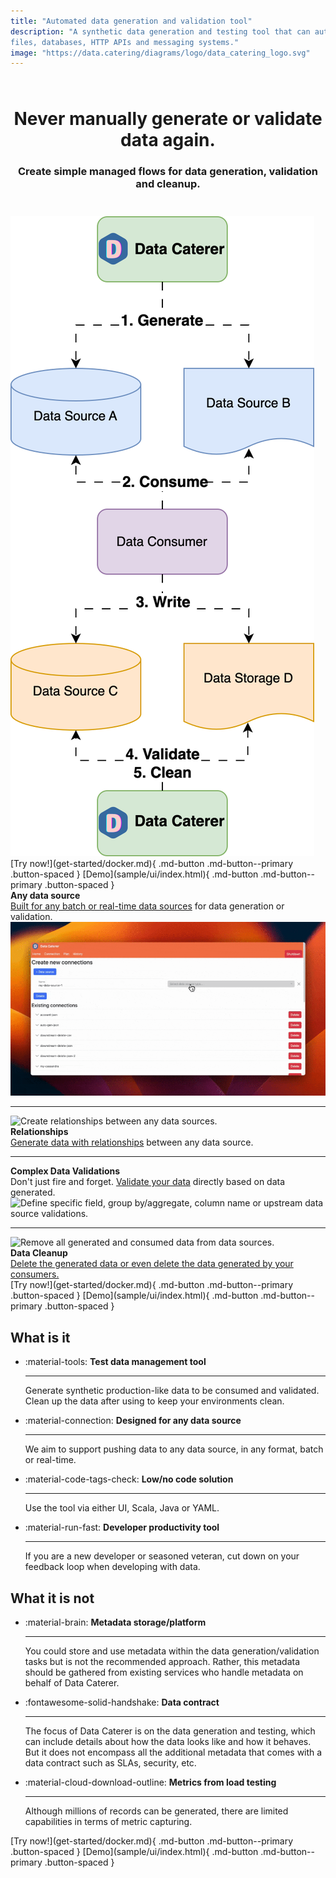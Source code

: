 ```yaml
---
title: "Automated data generation and validation tool"
description: "A synthetic data generation and testing tool that can automatically discover, generate and validate for
files, databases, HTTP APIs and messaging systems."
image: "https://data.catering/diagrams/logo/data_catering_logo.svg"
---
```


<h1 align="center" style="padding-top: 25px;"><b>Never manually generate or validate data again.</b></h1>
<h3 align="center" style="padding-bottom: 25px">Create simple managed flows for data generation, validation and cleanup.</h3>

<picture class="center-content">
<source media="(min-width: 650px)" srcset="diagrams/index/high_level_flow-run-config-basic-flow-basic-flow.svg">
<img src="diagrams/index/high_level_flow-run-config-basic-flow-basic-flow-vertical.svg"
alt="Data Caterer generate, validate and clean data flow">
</picture>

<span class="center-content">
[Try now!](get-started/docker.md){ .md-button .md-button--primary .button-spaced }
[Demo](sample/ui/index.html){ .md-button .md-button--primary .button-spaced }
</span>

<div class="left-side-description-container">
<div class="description-text-container">
<b class="description-header">Any data source</b><br><a href="https://data.catering/setup/connection/">Built for any batch or real-time data sources</a> for data generation or validation.
</div>
<img src="diagrams/index/data_connections.gif" alt="Define your data connections for data sources, metadata sources and alerts." class="front-page-gif">
</div>

<hr>

<div class="right-side-description-container">
<img src="diagrams/index/data_relationship.gif" alt="Create relationships between any data sources." class="front-page-gif">
<div class="description-text-container">
<b class="description-header">Relationships</b><br><a href="https://data.catering/setup/foreign-key/">Generate data with relationships</a> between any data source.
</div>
</div>

<hr>

<div class="left-side-description-container">
<div class="description-text-container">
<b class="description-header">Complex Data Validations</b><br>Don't just fire and forget. <a href="https://data.catering/setup/validation/">Validate your data</a> directly based on data generated.
</div>
<img src="diagrams/index/data_validations.gif" alt="Define specific field, group by/aggregate, column name or upstream 
data source validations." class="front-page-gif">
</div>

<hr>

<div class="right-side-description-container">
<img src="diagrams/index/delete_data.gif" alt="Remove all generated and consumed data from data sources." class="front-page-gif">
<div class="description-text-container">
<b class="description-header">Data Cleanup</b><br><a href="https://data.catering/setup/delete-data/">Delete the generated data or even delete the data generated by your consumers.</a>
</div>
</div>

<span class="center-content">
[Try now!](get-started/docker.md){ .md-button .md-button--primary .button-spaced }
[Demo](sample/ui/index.html){ .md-button .md-button--primary .button-spaced }
</span>

## What is it

<div class="grid cards" markdown>

-   :material-tools: __Test data management tool__

    ---

    Generate synthetic production-like data to be consumed and validated. Clean up the data after using to keep your 
    environments clean.

-   :material-connection: __Designed for any data source__

    ---

    We aim to support pushing data to any data source, in any format, batch or real-time.

-   :material-code-tags-check: __Low/no code solution__

    ---

    Use the tool via either UI, Scala, Java or YAML.

-   :material-run-fast: __Developer productivity tool__

    ---

    If you are a new developer or seasoned veteran, cut down on your feedback loop when developing with data.

</div>

## What it is not

<div class="grid cards" markdown>

-   :material-brain: __Metadata storage/platform__

    ---

    You could store and use metadata within the data generation/validation tasks but is not the recommended approach.
    Rather, this metadata should be gathered from existing services who handle metadata on behalf of Data Caterer.

-   :fontawesome-solid-handshake: __Data contract__

    ---

    The focus of Data Caterer is on the data generation and testing, which can include details about how the data looks
    like and how it behaves. But it does not encompass all the additional metadata that comes with a data contract such
    as SLAs, security, etc.

-   :material-cloud-download-outline: __Metrics from load testing__

    ---

    Although millions of records can be generated, there are limited capabilities in terms of metric capturing.

</div>

<span class="center-content">
[Try now!](get-started/docker.md){ .md-button .md-button--primary .button-spaced }
[Demo](sample/ui/index.html){ .md-button .md-button--primary .button-spaced }
</span>
